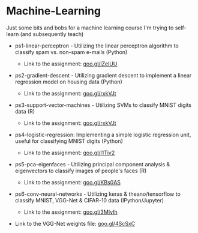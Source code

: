 Machine-Learning
================

Just some bits and bobs for a machine learning course I'm trying to self-learn (and subsequently teach)

* ps1-linear-perceptron - Utilizing the linear perceptron algorithm to classify spam vs. non-spam e-mails (Python)
   * Link to the assignment: [goo.gl/lZelUU](goo.gl/lZelUU)

* ps2-gradient-descent - Utilizing gradient descent to implement a linear regression model on housing data (Python)
   * Link to the assignment: [goo.gl/rxkVJt](goo.gl/rxkVJt)

* ps3-support-vector-machines - Utilizing SVMs to classify MNIST digits data (R)
   * Link to the assignment: [goo.gl/rxkVJt](goo.gl/rxkVJt)

* ps4-logistic-regression: Implementing a simple logistic regression unit, useful for classifying MNIST digits (Python)
   * Link to the assignment: [goo.gl/l1Tiv2](goo.gl/l1Tiv2)

* ps5-pca-eigenfaces - Utilizing principal component analysis & eigenvectors to classify images of people's faces (R)
   * Link to the assignment: [goo.gl/KBs0AS](goo.gl/KBs0AS)

* ps6-conv-neural-networks - Utilizing keras & theano/tensorflow to classify MNIST, VGG-Net & CIFAR-10 data (IPython/Jupyter)
   * Link to the assignment: [goo.gl/3MIvIh](goo.gl/3MIvIh)
* Link to the VGG-Net weights file: [goo.gl/4ScSxC](goo.gl/4ScSxC)
